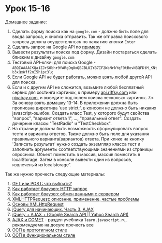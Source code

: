 # Урок 15-16

Домашнее задание:

1. Сделать форму поиска как на `google.com` - должно быть поле для ввода запроса, и кнопка отправить. Так же отправка поискового запроса должна осуществляться по нажатию кнопки `Enter`
2. Сделать запрос на Google API по [примеру](http://anton.shevchuk.name/javascript/jquery-and-google-search-api-or-yahoo-search-api-yahoo-search-api/)
3. Вывести результаты поиска под форму. Дизайн постараться сделать близким к дизайну `google.com`
4. Тестовый API-ключ для поиска Google -  `ABQIAAAACKQaiZJrS0bhr9YARgDqUxQBCBLUIYB7IF2WaNrkYqF0tBovNBQFDtM_KNtb3xQxWff2mI5hipc3lg`
5. Если Google API не будет работать, можно взять любой другой API для поиска.
6. Если и с другим API не сложится, возьмите любой бесплатный сервис для хостинга картинок, к примеру [api.riffsy.com](http://api.riffsy.com/) или [pixabay.com](https://pixabay.com/api/docs/), и выведите под полем поиска несколько картинок.
7.« За основу взять домашку 13-14. В приложении должна быть прописана директива 'use strict;', в консоли не должно быть никаких javascript-ошибок.
    Создать класс Test, у которого будут свойства "вопрос", "вариант ответа 1", ..., "правильный ответ".
    Создать дочерние классы "TestRadio" и "TestCheckbox". 
  8.  На странице должна быть возможность сформулировать вопрос теста и варианты ответов. Также должно быть поле для указания правильного варианта(вариантов) ответа. При клике на кнопку 'Записать результат'  нужно создать экземпляр класса тест и заполнить аргументы соответствующими значениями из страницы опросника. Объект поместить в массив, массив поместить в localStorage. Затем в консоле вывести один из вопросов, извлеченый из localstorage".


Так же нужно прочесть следующие материалы:

1. [GET или POST: что выбрать?](http://xiper.net/learn/also-need-to-know/get-or-post)
2. [Как работает браузер: HTTP запрос](http://xiper.net/learn/also-need-to-know/how-does-a-browser-HTTP-request)
3. [Как работает браузер: обмен данными с сервером](http://xiper.net/learn/also-need-to-know/how-does-a-browser-communicate-with-the-server)
4. [XMLHTTPRequest: описание, применение, частые проблемы](http://xmlhttprequest.ru/)
5. [Основы XMLHttpRequest](https://learn.javascript.ru/ajax-xmlhttprequest)
6. [jQuery для начинающих. Часть 3. AJAX](http://anton.shevchuk.name/javascript/jquery-for-beginners-ajax/)
7. [jQuery + AJAX + (Google Search API || Yahoo Search API)](http://anton.shevchuk.name/javascript/jquery-and-google-search-api-or-yahoo-search-api-yahoo-search-api/)
8. [AJAX и COMET](https://learn.javascript.ru/ajax) - раздел учебника `learn.javascript.ru`, рекомендуемо на досуге прочесть все
9. [ООП в прототипном стиле](https://learn.javascript.ru/prototypes)
10. [ООП в функциональном стиле](https://learn.javascript.ru/oop)
